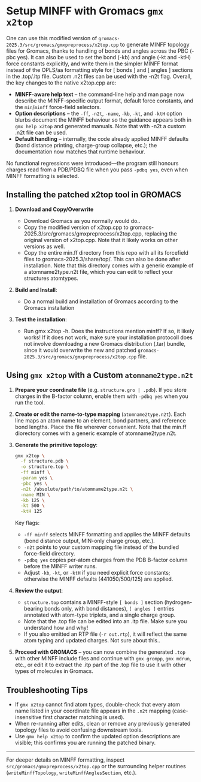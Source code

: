 # Setup MINFF with Gromacs `gmx x2top`

One can use this modified version of `gromacs-2025.3/src/gromacs/gmxpreprocess/x2top.cpp` to generate MINFF topology files for Gromacs, thanks to handling of bonds and angles across the PBC (-pbc yes). It can also be used to set the bond (-kb) and angle (-kt and -ktH) force constants explicitly, and write them in the simpler MINFF format instead of the OPLS/aa formatting style for [ bonds ] and [ angles ] sections in the .top/.itp file. Custom .n2t files can be used with the -n2t flag. Overall, the key changes to the native x2top.cpp are:

- **MINFF-aware help text** – the command-line help and man page now describe the MINFF-specific output format, default force constants, and the `min`/`minff` force-field selectors.
- **Option descriptions** – the `-ff`, `-n2t`, `-name`, `-kb`, `-kt`, and `-ktH` option blurbs document the MINFF behaviour so the guidance appears both in `gmx help x2top` and generated manuals. Note that with -n2t a custom .n2t file can be used.
- **Default handling** – internally, the code already applied MINFF defaults (bond distance printing, charge-group collapse, etc.); the documentation now matches that runtime behaviour.

No functional regressions were introduced—the program still honours charges read from a PDB/PDBQ file when you pass `-pdbq yes`, even when MINFF formatting is selected.

## Installing the patched x2top tool in GROMACS

1. **Download and Copy/Overwrite** 
   - Download Gromacs as you normally would do..
   - Copy the modified version of x2top.cpp to gromacs-2025.3/src/gromacs/gmxpreprocess/x2top.cpp, replacing the original version of x2top.cpp. Note that it likely works on other versions as well.
   - Copy the entire min.ff directory from this repo with all its forcefield files to gromacs-2025.3/share/top/. This can also be done after installation. Note that this directory comes with a generic example of a atomname2type.n2t file, which you can edit to reflect your structures atomtypes.

2. **Build and Install**:
   - Do a normal build and installation of Gromacs according to the Gromacs installation
  
3. **Test the installation**:
   - Run gmx x2top -h. Does the instructions mention minff? If so, it likely works! If it does not work, make sure your installation protocoll does not involve downloadng a new Gromacs distribution (.tar) bundle, since it would overwrite the new and patched `gromacs-2025.3/src/gromacs/gmxpreprocess/x2top.cpp` file.
     

## Using `gmx x2top` with a Custom `atomname2type.n2t`

1. **Prepare your coordinate file** (e.g. `structure.gro | .pdb`). If you store charges in the B-factor column, enable them with `-pdbq yes` when you run the tool.

2. **Create or edit the name-to-type mapping** (`atomname2type.n2t`). Each line maps an atom name to an element, bond partners, and reference bond lengths. Place the file wherever convenient. Note that the min.ff diorectory comes with a generic example of atomname2type.n2t.

3. **Generate the primitive topology**:
   ```bash
   gmx x2top \
     -f structure.pdb \
     -o structure.top \
     -ff minff \
     -param yes \
     -pbc yes \
     -n2t /absolute/path/to/atomname2type.n2t \
     -name MIN \
     -kb 125 \
     -kt 500 \
     -ktH 125 
   ```
   Key flags:
   - `-ff minff` selects MINFF formatting and applies the MINFF defaults (bond distance output, MIN-only charge group, etc.).
   - `-n2t` points to your custom mapping file instead of the bundled force-field directory.
   - `-pdbq yes` copies per-atom charges from the PDB B-factor column before the MINFF writer runs.
   - Adjust `-kb`, `-kt`, or `-ktH` if you need explicit force constants; otherwise the MINFF defaults (441050/500/125) are applied.

4. **Review the output**:
   - `structure.top` contains a MINFF-style `[ bonds ]` section (hydrogen-bearing bonds only, with bond distances), `[ angles ]` entries annotated with atom-type triplets, and a single charge group.
   - Note that the .top file can be edited into an .itp file. Make sure you understand how and why!
   - If you also emitted an RTP file (`-r out.rtp`), it will reflect the same atom typing and updated charges. Not sure about this..

5. **Proceed with GROMACS** – you can now combine the generated `.top` with other MINFF include files and continue with `gmx grompp`, `gmx mdrun`, etc., or edit it to extract the .itp part of the .top file to use it with other types of molecules in Gromacs.

## Troubleshooting Tips

- If `gmx x2top` cannot find atom types, double-check that every atom name listed in your coordinate file appears in the `.n2t` mapping (case-insensitive first character matching is used).
- When re-running after edits, clean or remove any previously generated topology files to avoid confusing downstream tools.
- Use `gmx help x2top` to confirm the updated option descriptions are visible; this confirms you are running the patched binary.

---
For deeper details on MINFF formatting, inspect `src/gromacs/gmxpreprocess/x2top.cpp` or the surrounding helper routines (`writeMinffTopology`, `writeMinffAnglesSection`, etc.).
